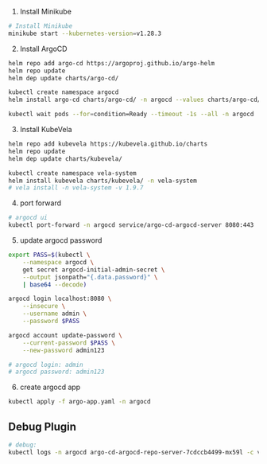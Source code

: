 1. Install Minikube

```sh
# Install Minikube
minikube start --kubernetes-version=v1.28.3
```

2. Install ArgoCD

```sh
helm repo add argo-cd https://argoproj.github.io/argo-helm
helm repo update
helm dep update charts/argo-cd/

kubectl create namespace argocd
helm install argo-cd charts/argo-cd/ -n argocd --values charts/argo-cd/values.yaml

kubectl wait pods --for=condition=Ready --timeout -1s --all -n argocd
```

3. Install KubeVela

```sh
helm repo add kubevela https://kubevela.github.io/charts
helm repo update
helm dep update charts/kubevela/

kubectl create namespace vela-system
helm install kubevela charts/kubevela/ -n vela-system
# vela install -n vela-system -v 1.9.7
```

4. port forward

```sh
# argocd ui
kubectl port-forward -n argocd service/argo-cd-argocd-server 8080:443
```

5. update argocd password

```sh
export PASS=$(kubectl \
    --namespace argocd \
    get secret argocd-initial-admin-secret \
    --output jsonpath="{.data.password}" \
    | base64 --decode)

argocd login localhost:8080 \
    --insecure \
    --username admin \
    --password $PASS

argocd account update-password \
    --current-password $PASS \
    --new-password admin123

# argocd login: admin
# argocd password: admin123
```

6. create argocd app

```sh
kubectl apply -f argo-app.yaml -n argocd
```

## Debug Plugin

```sh
# debug:
kubectl logs -n argocd argo-cd-argocd-repo-server-7cdccb4499-mx59l -c vela
```
